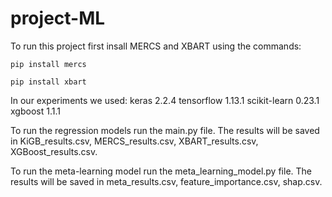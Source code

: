 # project-ML
 
To run this project first insall MERCS and XBART using the commands:

	pip install mercs
	
	pip install xbart

In our experiments we used:
	keras 2.2.4
	tensorflow 1.13.1
	scikit-learn 0.23.1
	xgboost 1.1.1

To run the regression models run the main.py file.
The results will be saved in KiGB_results.csv, MERCS_results.csv, XBART_results.csv, XGBoost_results.csv.

To run the meta-learning model run the meta_learning_model.py file.
The results will be saved in meta_results.csv, feature_importance.csv, shap.csv.
